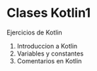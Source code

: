 # **Clases Kotlin1**
Ejercicios de Kotlin

1. Introduccion a Kotlin
2. Variables y constantes
3. Comentarios en Kotlin

